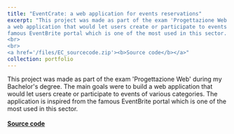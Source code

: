 ```yaml
---
title: "EventCrate: a web application for events reservations"
excerpt: "This project was made as part of the exam 'Progettazione Web' during my Bachelor's degree. The main goals were to build
a web application that would let users create or participate to events of various categories. The application is inspired from the
famous EventBrite portal which is one of the most used in this sector.
<br>
<br>
<a href='/files/EC_sourcecode.zip'><b>Source code</b></a>"
collection: portfolio
---
```


This project was made as part of the exam 'Progettazione Web' during my Bachelor's degree. The main goals were to build
a web application that would let users create or participate to events of various categories. The application is inspired from the
famous EventBrite portal which is one of the most used in this sector.
<br>
<br>
<a href='/files/EC_sourcecode.zip'><b>Source code</b></a>
